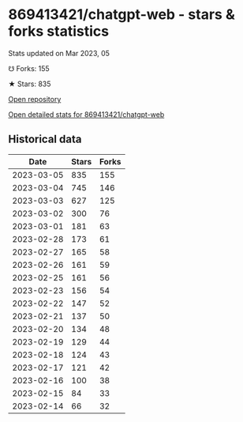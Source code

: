 # 869413421/chatgpt-web - stars & forks statistics

Stats updated on Mar 2023, 05

☋ Forks: 155

★ Stars: 835

[Open repository](https://github.com/869413421/chatgpt-web)

[Open detailed stats for 869413421/chatgpt-web](https://reviewgithub.com/rep/869413421/chatgpt-web)

## Historical data
| Date | Stars | Forks |
|------|-------|-------|
| 2023-03-05 | 835 | 155 | 
| 2023-03-04 | 745 | 146 | 
| 2023-03-03 | 627 | 125 | 
| 2023-03-02 | 300 | 76 | 
| 2023-03-01 | 181 | 63 | 
| 2023-02-28 | 173 | 61 | 
| 2023-02-27 | 165 | 58 | 
| 2023-02-26 | 161 | 59 | 
| 2023-02-25 | 161 | 56 | 
| 2023-02-23 | 156 | 54 | 
| 2023-02-22 | 147 | 52 | 
| 2023-02-21 | 137 | 50 | 
| 2023-02-20 | 134 | 48 | 
| 2023-02-19 | 129 | 44 | 
| 2023-02-18 | 124 | 43 | 
| 2023-02-17 | 121 | 42 | 
| 2023-02-16 | 100 | 38 | 
| 2023-02-15 | 84 | 33 | 
| 2023-02-14 | 66 | 32 | 

